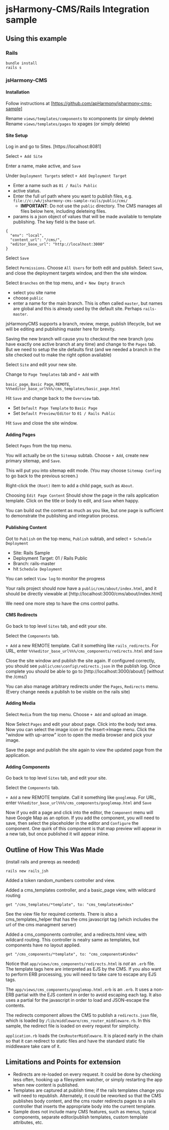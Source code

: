 # jsHarmony-CMS/Rails Integration sample

## Using this example

### Rails

    bundle install
    rails s

### jsHarmony-CMS

#### Installation

Follow instructions at [https://github.com/apHarmony/jsharmony-cms-sample]

Rename `views/templates/components` to xcomponents (or simply delete)
Rename `views/templates/pages` to xpages (or simply delete)

#### Site Setup

Log in and go to Sites. [https://localhost:8081]

Select `+ Add Site`

Enter a name, make active, and `Save`

Under `Deployment Targets` select `+ Add Deployment Target`

- Enter a name such as `01 / Rails Public`
- active status.
- Enter the full url path where you want to publish files, e.g. `file://c:/wk/jsharmony-cms-sample-rails/public/cms/`
  - **IMPORTANT**: Do not use the `public` directory. The CMS manages all files below here, including deleteing files.
- params is a json object of values that will be made available to template publishing. The key field is the base url.

```
{
  "env": "local",
  "content_url": "/cms/",
  "editor_base_url": "http://localhost:3000"
}
```

Select `Save`

Select `Permissions`. Choose `All Users` for both edit and publish. Select `Save`, and close the deployment targets window, and then the site window.

Select `Branches` on the top menu, and `+ New Empty Branch`

- select you site name
- choose `public`
- enter a name for the main branch. This is often called `master`, but names are global and this is already used by the default site. Perhaps `rails-master`.

jsHarmonyCMS supports a branch, review, merge, publish lifecycle, but we will be editing and publishing master here for brevity.

Saving the new branch will cause you to checkout the new branch (you have exactly one active branch at any time) and change to the `Pages` tab. But we need to setup the site defaults first (and we needed a branch in the site checked out to make the right option available)

Select `Site` and edit your new site.

Change to `Page Templates` tab and `+ Add` with

`basic_page`, `Basic Page`, `REMOTE`, `%%%editor_base_url%%%/cms_templates/basic_page.html`

Hit `Save` and change back to the `Overview` tab.

- Set `Default Page Template` to `Basic Page` 
- Set `Default Preview/Editor` to `01 / Rails Public`

Hit `Save` and close the site window.

#### Adding Pages

Select `Pages` from the top menu.

You will actually be on the `Sitemap` subtab.  Choose `+ Add`, create new primary sitemap, and `Save`.

This will put you into sitemap edit mode. (You may choose `Sitemap Confing` to go back to the previous screen.)

Right-click the `(Root)` item to add a child page, such as `About`.

Choosing `Edit Page Content` Should show the page in the rails application template. Click on the title or body to edit, and `Save` when happy.

You can build out the content as much as you like, but one page is sufficient to demonstrate the publishing and integration process.

#### Publishing Content

Got to `Publish` on the top menu, `Publish` subtab, and select `+ Schedule Deployment`

- Site: Rails Sample
- Deployment Target: 01 / Rails Public
- Branch: rails-master
- hit `Schedule Deployment`

You can select `View log` to monitor the progress

Your rails project should now have a `public/cms/about/index.html`, and it should be directly viewable at [http://localhost:3000/cms/about/index.html]

We need one more step to have the cms control paths.

#### CMS Redirects

Go back to top level `Sites` tab, and edit your site.

Select the `Components` tab.

`+ Add` a new REMOTE template. Call it something like `rails_redirects`. For URL, enter `%%%editor_base_url%%%/cms_components/redirects.html` and `Save`

Close the site window and publish the site again. If configured correctly, you should see `public\cms\config\redirects.json` in the publish log. Once complete you should be able to go to [http://localhost:3000/about/] (without the /cms/)

You can also manage arbitrary redirects under the `Pages`, `Redirects` menu. (Every change needs a publish to be visible on the rails site)

#### Adding Media

Select `Media` from the top menu. Choose `+ Add` and upload an image.

Now Select `Pages` and edit your about page. Click into the body text area. Now you can select the image icon or the Insert->Image menu. Click the "window with up-arrow" icon to open the media browser and pick your image.

Save the page and publish the site again to view the updated page from the application.

#### Adding Components

Go back to top level `Sites` tab, and edit your site.

Select the `Components` tab.

`+ Add` a new REMOTE template. Call it something like `googlemap`. For URL, enter `%%%editor_base_url%%%/cms_components/googlemap.html` and `Save`

Now if you edit a page and click into the editor, the `Component` menu will have Google Map as an option. If you add the component, you will need to save, then select the placeholder in the editor and `Configure` the component. One quirk of this component is that map preview will appear in a new tab, but once published it will appear inline.

## Outline of How This Was Made

(install rails and prereqs as needed)

`rails new rails_jsh`

Added a token random_numbers controller and view.

Added a cms_templates controller, and a basic_page view, with wildcard routing

`get "/cms_templates/*template", to: "cms_templates#index"`

See the view file for required contents. There is also a cms_templates_helper that has the cms javascript tag (which includes the url of the cms managment server)

Added a cms_components controller, and a redirects.html view, with wildcard routing. This controller is nealry same as templates, but components have no layout applied.

`get "/cms_components/*template", to: "cms_components#index"`

Notice that `app/views/cms_components/redirects.html` is *not* an `.erb` file. The template tags here are interpreted as EJS by the CMS. If you also want to perform ERB processing, you will need to take care to escape any EJS tags.

The `app/views/cms_components/googlemap.html.erb` is an `.erb`. It uses a non-ERB partial with the EJS content in order to avoid escaping each tag. It also uses a partial for the javascript in order to load and JSON-escape the contents.

The redirects component allows the CMS to publish a `redirects.json` file, which is loaded by `/lib/middleware/cms_router_middleware.rb`. In this sample, the redirect file is loaded on every request for simplicity.

`application.rb` loads the `CmsRouterMiddleware`. It is placed early in the chain so that it can redirect to static files and have the standard static file middleware take care of it.

## Limitations and Points for extension

- Redirects are re-loaded on every request. It could be done by checking less often, hooking up a filesystem watcher, or simply restarting the app when new content is published.
- Templates are captured at publish time; if the rails templates change you will need to republish. Alternately, it could be reworked so that the CMS publishes body content, and the cms router redirects pages to a rails controller that inserts the appropriate body into the current template.
- Sample does not include many CMS features, such as menus, typical components, separate editor/publish templates, custom template attributes, etc.